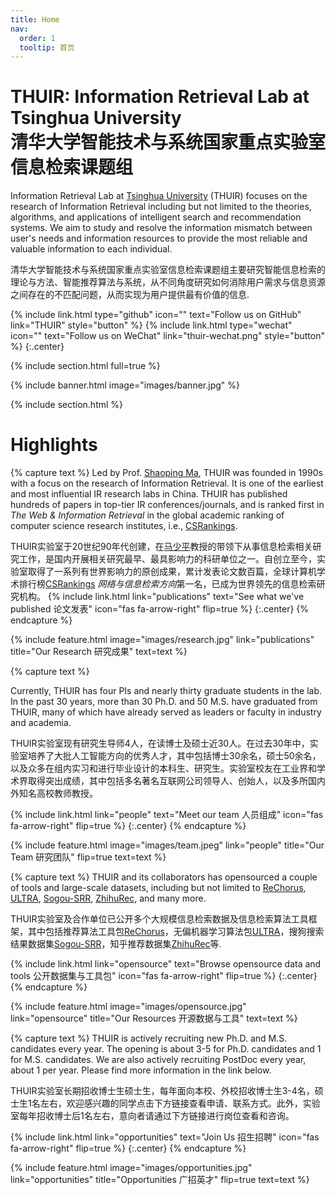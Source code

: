 ```yaml
---
title: Home
nav:
  order: 1
  tooltip: 首页
---
```



# THUIR: Information Retrieval Lab at Tsinghua University <br/> 清华大学智能技术与系统国家重点实验室信息检索课题组


Information Retrieval Lab at [Tsinghua University](https://www.tsinghua.edu.cn/en/) (THUIR) focuses on the research of Information Retrieval including but not limited to the theories, algorithms, and applications of intelligent search and recommendation systems. We aim to study and resolve the information mismatch between user's needs and information resources to provide the most reliable and valuable information to each individual.   

清华大学智能技术与系统国家重点实验室信息检索课题组主要研究智能信息检索的理论与方法、智能推荐算法与系统，从不同角度研究如何消除用户需求与信息资源之间存在的不匹配问题，从而实现为用户提供最有价值的信息.

{%
  include link.html
  type="github"
  icon=""
  text="Follow us on GitHub"
  link="THUIR"
  style="button"
%}
{%
  include link.html
  type="wechat"
  icon=""
  text="Follow us on WeChat"
  link="thuir-wechat.png"
  style="button"
%}
{:.center}

{% include section.html full=true %}

{% include banner.html image="images/banner.jpg" %}

{% include section.html %}

# Highlights

{% capture text %}
Led by Prof. [Shaoping Ma](http://www.thuir.cn/group/~msp/), THUIR was founded in 1990s with a focus on the research of Information Retrieval. It is one of the earliest and most influential IR research labs in China. THUIR has published hundreds of papers in top-tier IR conferences/journals, and is ranked first in *The Web & Information Retrieval* in the global academic ranking of computer science research institutes, i.e., [CSRankings](https://csrankings.org). 

THUIR实验室于20世纪90年代创建，在[马少平](http://www.thuir.cn/group/~msp/)教授的带领下从事信息检索相关研究工作，是国内开展相关研究最早、最具影响力的科研单位之一。自创立至今，实验室取得了一系列有世界影响力的原创成果，累计发表论文数百篇，全球计算机学术排行榜[CSRankings](https://csrankings.org) *网络与信息检索方向*第一名，已成为世界领先的信息检索研究机构。
{%
  include link.html
  link="publications"
  text="See what we've published 论文发表"
  icon="fas fa-arrow-right"
  flip=true
%}
{:.center}
{% endcapture %}

{%
  include feature.html
  image="images/research.jpg"
  link="publications"
  title="Our Research 研究成果"
  text=text
%}

{% capture text %}

Currently, THUIR has four PIs and nearly thirty graduate students in the lab. In the past 30 years, more than 30 Ph.D. and 50 M.S. have graduated from THUIR, many of which have already served as leaders or faculty in industry and academia.

THUIR实验室现有研究生导师4人，在读博士及硕士近30人。在过去30年中，实验室培养了大批人工智能方向的优秀人才，其中包括博士30余名，硕士50余名，以及众多在组内实习和进行毕业设计的本科生、研究生。实验室校友在工业界和学术界取得突出成绩，其中包括多名著名互联网公司领导人、创始人，以及多所国内外知名高校教师教授。

{%
  include link.html
  link="people"
  text="Meet our team 人员组成"
  icon="fas fa-arrow-right"
  flip=true
%}
{:.center}
{% endcapture %}

{%
  include feature.html
  image="images/team.jpeg"
  link="people"
  title="Our Team 研究团队"
  flip=true
  text=text
%}

{% capture text %}
THUIR and its collaborators has opensourced a couple of tools and large-scale datasets, including but not limited to [ReChorus](https://github.com/THUIR/ReChorus), [ULTRA](https://github.com/ULTR-Community), [Sogou-SRR](http://www.thuir.cn/data-srr/), [ZhihuRec](https://github.com/THUIR/ZhihuRec-Dataset), and many more.

THUIR实验室及合作单位已公开多个大规模信息检索数据及信息检索算法工具框架，其中包括推荐算法工具包[ReChorus](https://github.com/THUIR/ReChorus)，无偏机器学习算法包[ULTRA](https://github.com/ULTR-Community)，搜狗搜索结果数据集[Sogou-SRR](http://www.thuir.cn/data-srr/)，知乎推荐数据集[ZhihuRec](https://github.com/THUIR/ZhihuRec-Dataset)等.


{%
  include link.html
  link="opensource"
  text="Browse opensource data and tools 公开数据集与工具包"
  icon="fas fa-arrow-right"
  flip=true
%}
{:.center}
{% endcapture %}

{%
  include feature.html
  image="images/opensource.jpg"
  link="opensource"
  title="Our Resources 开源数据与工具"
  text=text
%}

{% capture text %}
THUIR is actively recruiting new Ph.D. and M.S. candidates every year. The opening is about 3-5 for Ph.D. candidates and 1 for M.S. candidates. We are also actively recruiting PostDoc every year, about 1 per year. Please find more information in the link below. 

THUIR实验室长期招收博士生硕士生，每年面向本校、外校招收博士生3-4名，硕士生1名左右，欢迎感兴趣的同学点击下方链接查看申请、联系方式。此外，实验室每年招收博士后1名左右，意向者请通过下方链接进行岗位查看和咨询。


{%
  include link.html
  link="opportunities"
  text="Join Us 招生招聘"
  icon="fas fa-arrow-right"
  flip=true
%}
{:.center}
{% endcapture %}

{%
  include feature.html
  image="images/opportunities.jpg"
  link="opportunities"
  title="Opportunities 广招英才"
  flip=true
  text=text
%}
